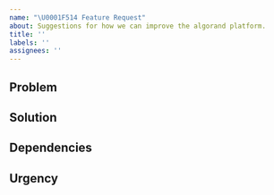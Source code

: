```yaml
---
name: "\U0001F514 Feature Request"
about: Suggestions for how we can improve the algorand platform.
title: ''
labels: ''
assignees: ''
---
```


## Problem

<!-- What is the problem that we’re trying to solve? -->

## Solution

<!-- Do you have a potential/suggested solution? Document more than one if possible. -->

## Dependencies

<!-- Does the solution have any team or design dependencies? -->

## Urgency

<!-- What is the urgency here and why? -->
